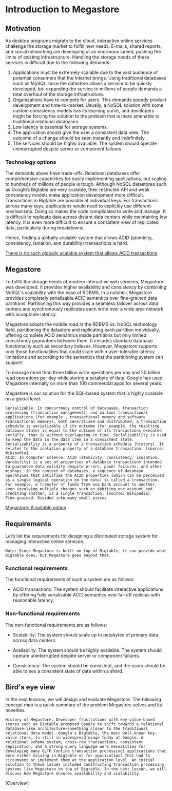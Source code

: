 # Introduction to Megastore
## Motivation
As desktop programs migrate to the cloud, interactive online services challenge the storage market to fulfill new needs. E-mails, shared reports, and social networking are developing at an enormous speed, pushing the limits of existing infrastructure. Handling the storage needs of these services is difficult due to the following demands:

1. Applications must be extremely scalable due to the vast audience of potential consumers that the Internet brings. Using traditional databases such as MySQL since the datastore allows a service to be quickly developed, but expanding the service to millions of people demands a total overhaul of the storage infrastructure.
2. Organizations have to compete for users. This demands speedy product development and time-to-market. Usually, a NoSQL solution with some custom consistency models has its learning curve, and developers might be forcing the solution to the problem that is more amenable to traditional relational databases.
3. Low latency is essential for storage systems.
4. The application should give the user a consistent data view. The outcome of a change should be seen instantly and indefinitely.
5. The services should be highly available. The system should operate uninterrupted despite server or component failures.

### Technology options
The demands above have trade-offs. Relational databases offer comprehensive capabilities for easily implementing applications, but scaling to hundreds of millions of people is tough. Although NoSQL datastores such as Google’s Bigtable are very scalable, their restricted API and weak consistency models make application development more difficult. Transactions in Bigtable are possible at individual keys. For transactions across many keys, applications would need to explicitly use different mechanisms. Doing so makes the code complicated to write and manage. It is difficult to replicate data across distant data centers while maintaining low latency. It is even more difficult to ensure a consistent view of replicated data, particularly during breakdowns.

Hence, finding a globally scalable system that allows ACID (atomicity, consistency, isolation, and durability) transactions is hard.

[There is no such globally scalable system that allows ACID transactions](./overview.jpg)

## Megastore
To fulfill the storage needs of modern interactive web services, Megastore was developed. It provides higher availability and consistency by combining NoSQL's scalability with the ease of RDBMS. In a nutshell, Megastore provides completely serializable ACID semantics over fine-grained data partitions. Partitioning this way provides a seamless failover across data centers and synchronously replicates each write over a wide area network with acceptable latency.

Megastore adopts the middle road in the RDBMS vs. NoSQL technology field, partitioning the datastore and replicating each partition individually, offering complete ACID semantics inside partitions but only limited consistency guarantees between them. It includes standard database functionality such as secondary indexes. However, Megastore supports only those functionalities that could scale within user-tolerable latency limitations and according to the semantics that the partitioning system can support.

To manage more than three billion write operations per day and 20 billion read operations per day while storing a petabyte of data, Google has used Megastore internally on more than 100 commercial apps for several years.

Megastore is our solution for the SQL-based system that is highly scalable on a global level.
```
Serializable: In concurrency control of databases, transaction processing (transaction management), and various transactional applications (for example., transactional memory and software transactional memory), both centralized and distributed, a transaction schedule is serializable if its outcome (for example, the resulting database state) is equal to the outcome of its transactions executed serially, that is without overlapping in time. Serializability is used to keep the data in the data item in a consistent state. Serializability is a property of a transaction schedule (history). It relates to the isolation property of a database transaction. [source: Wikipedia]
ACID: In computer science, ACID (atomicity, consistency, isolation, durability) is a set of properties of database transactions intended to guarantee data validity despite errors, power failures, and other mishaps. In the context of databases, a sequence of database operations that satisfies the ACID properties (which can be perceived as a single logical operation on the data) is called a transaction. For example, a transfer of funds from one bank account to another, even involving multiple changes such as debiting one account and crediting another, is a single transaction. [source: Wikipedia]
Fine-grained: Divided into many small pieces
```

[Megastore: A suitable option](./option.jpg)
## Requirements
Let’s list the requirements for designing a distributed storage system for managing interactive online services.
```
Note: Since Megastore is built on top of Bigtable, it can provide what Bigtable does, but Megastore goes beyond that.
```


### Functional requirements
The functional requirements of such a system are as follows:

- ACID transactions: The system should facilitate interactive applications by offering fully serializable ACID semantics over far-off replicas with reasonable latency.


### Non-functional requirements
The non-functional requirements are as follows:

- Scalability: The system should scale up to petabytes of primary data across data centers.

- Availability: The system should be highly available. The system should operate uninterrupted despite server or component failures.

- Consistency: The system should be consistent, and the users should be able to see a consistent state of data within a shard.


## Bird's eye view
In the next lessons, we will design and evaluate Megastore. The following concept map is a quick summary of the problem Megastore solves and its novelties.

```
History of Megastore: Developer frustrations with key-value-based stores such as Bigtable prompted Google to shift towards a relational database-like architecture—something closer to the traditional relational data model. Google's Bigtable, the most well-known key-value store, is still in widespread usage today at Google. A relational schema system, cross-row transactions, consistent replication, and a strong query language were necessities for developing many OLTP (online transaction processing) applications that were either missing in Bigtable or for applications that had to circumvent or implement them at the application level. An initial solution to these issues included constructing transaction processing systems like Megastore on top of Bigtable. In the next lesson, we will discuss how Megastore ensures availability and scalability.
```
[Overview]

